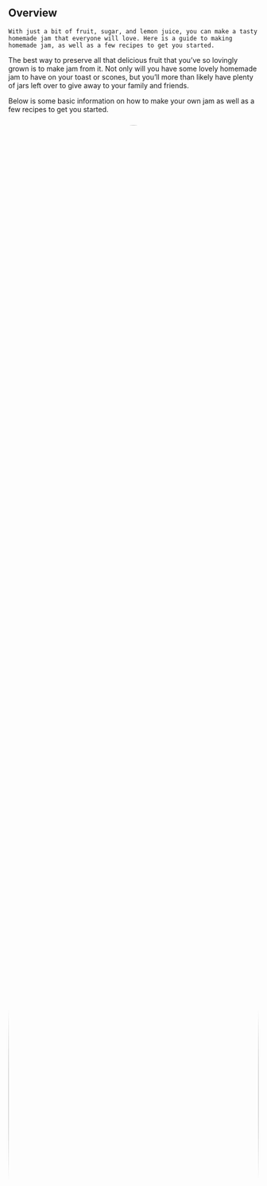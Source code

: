 ## Overview
```
With just a bit of fruit, sugar, and lemon juice, you can make a tasty homemade jam that everyone will love. Here is a guide to making homemade jam, as well as a few recipes to get you started.
```
The best way to preserve all that delicious fruit that you’ve so lovingly grown is to make jam from it. Not only will you have some lovely homemade jam to have on your toast or scones, but you’ll more than likely have plenty of jars left over to give away to your family and friends.

Below is some basic information on how to make your own jam as well as a few recipes to get you started.

###

<img src="https://article.picturethisai.com/wp-content/uploads/2021/08/1-1.jpg?w=620" width="100%" style="border-radius:50%">

###
## What Fruits Are Best For Making Jam?

Though you can make jam from almost any fruit, the best options have high amounts of pectin. Pectin is a starch that occurs naturally in many fruits and vegetables and helps your jam to set properly.

Fruits with high amounts of pectin include blueberries, raspberries, cherries, apples, pears, apricots, figs, peaches, oranges, and lemons. You can still make jam with low pectin fruits, such as strawberries, but you will need to add pectin to the recipe.

You also don’t have to settle with just one fruit for your jam recipe. Try mixing different fruits to come up with jams that have unique flavors and textures.

###

<img src="https://article.picturethisai.com/wp-content/uploads/2021/08/2-1.jpg?w=620" width="100%" style="border-radius:50%">

###


## Other Important Ingredients
When you look at the recipes below, you should notice a pattern. Each jam recipe includes sugar and lemon juice. When making jam, it’s important to add some sweetness and acid to the mix.

Sugar (or other sweet substitutes) adds to the flavor. Some fruits can be quite tart, and a bit of sugar can balance the taste. Though we have recommended certain amounts in our recipes, put in as little or as much as you want.

Acid, which comes in the form of lemon juice, not only keeps the jam well-balanced but also activates the pectin in the fruit. Therefore, this is a crucial ingredient to get the right texture for your jam.


## Homemade Jam Recipes
Now that you know the perfect equation for jam recipes, it’s time to start cooking! Below are some recipes for strawberry, fig, and apricot jams to get you started.

## Strawberry Jam

###

<img src="https://article.picturethisai.com/wp-content/uploads/2021/08/3-1.jpg?w=620" width="100%" style="border-radius:50%">

###

There are many different strawberry jam recipes available and you may even have a favorite one that was handed down through your family.

If you’ve never made strawberry jam before, here’s a super simple recipe to get you started.

### **Ingredients:**

* 1 quart of hulled strawberries
* ½ cup of sugar
* 2 tablespoons of fresh lemon juice
### **Directions:**

* Wash and hull the strawberries.
* Roughly chop the strawberries either in a food processor or by hand.
* Using a large heavy-based pot or saucepan, put in the chopped strawberries, the sugar, and the lemon juice.
* Gently cook this mixture over medium heat and stir often.
* Turn off the heat when you start to see bubbles all over the surface.
* Once cooled, pour the jam into some jars and refrigerate.
This easy jam will last in the refrigerator for about ten days. To store the jam for a longer period, you’ll have to preserve it using a canning kit or a water bath.

You can also ensure your jams stay preserved longer by pouring them into special canning jars that have new sealing rings. These rings allow the excess air to condense and create a vacuum which helps to preserve your jam. Make sure that you sterilize the jars and lids before using them.

## Apricot Jam

###

<img src="https://article.picturethisai.com/wp-content/uploads/2021/08/5-1.jpg?w=620" width="100%" style="border-radius:50%">

###

There are many different strawberry jam recipes available and you may even have a favorite one that was handed down through your family.

If you’ve never made strawberry jam before, here’s a super simple recipe to get you started.
You know that spring has arrived when your apricot tree starts blossoming. Apricot trees are so easy to grow and will provide you with lots of delectable fruit sooner than you might think.

If you plant your tree in winter or early spring after the frosts have left, you should get a small amount of fruit the following year in the summer. After that, be prepared, because you’ll most likely get quite a bumper crop.

All that lovely, juicy fruit tends to ripen all at once which means you have to pick it if you don’t want the birds getting it all.

Thankfully, when you have an abundance of apricots, you can make delicious apricot jam. Here’s a quick apricot jam recipe we found that is easy and only uses three ingredients.

### **Ingredients:***

* 2 pounds of ripe apricots
* 1 cup of sugar
* ½ teaspoon of fresh lemon juice
### **Directions:**

* Wash the apricots, remove the stones, and cut them into quarters.
* In a heavy-based pot or saucepan, add the apricots and the sugar.
* Cook over medium heat and stir frequently.
* Continue to simmer the mixture for about 10 to 15 minutes.
* Stir in the lemon juice and remove from the heat.
* When the jam has cooled a little, pour into some fancy jars and refrigerate.
As with the other recipes, if you want to keep your jam for longer, you will need to find another preservation method.

###

<img src="https://article.picturethisai.com/wp-content/uploads/2021/08/6-1.jpg?w=620" width="100%" style="border-radius:50%">

###

There’s nothing better than picking lovely fresh fruit from your garden to enjoy. But, if you have a bumper crop, then you can simply make some jam to enjoy long after your trees have finished fruiting.